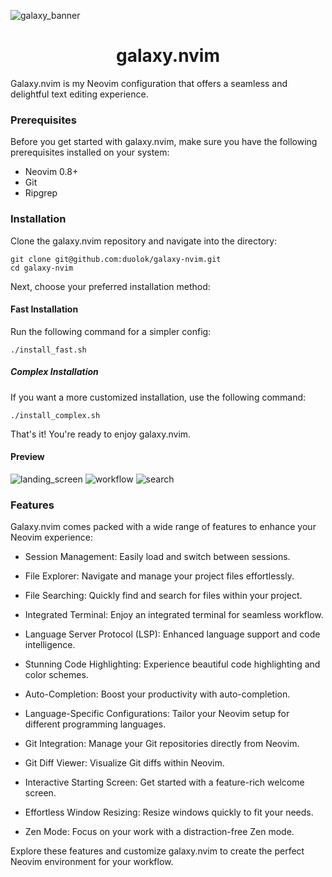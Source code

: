 ![galaxy_banner](https://github.com/duolok/galaxy-nvim/assets/42711489/0d89a716-65ba-48e5-bb45-be6a88cc82a6)
<h1 align="center"> galaxy.nvim </h1>

Galaxy.nvim is my Neovim configuration that offers a seamless and delightful text editing experience.

### Prerequisites

Before you get started with galaxy.nvim, make sure you have the following prerequisites installed on your system:

- Neovim 0.8+
- Git
- Ripgrep

### Installation

Clone the galaxy.nvim repository and navigate into the directory:

```shell
git clone git@github.com:duolok/galaxy-nvim.git
cd galaxy-nvim
```

Next, choose your preferred installation method:

#### Fast Installation

Run the following command for a simpler config:

```shell
./install_fast.sh
```

##### Complex Installation

If you want a more customized installation, use the following command:

```shell
./install_complex.sh
```

That's it! You're ready to enjoy galaxy.nvim.


#### Preview
![landing_screen](https://github.com/duolok/galaxy-nvim/assets/42711489/f5ff453d-33ad-4103-b11d-e25cca3a1bdb)
![workflow](https://github.com/duolok/galaxy-nvim/assets/42711489/929e4fd7-1cfe-43f1-b00d-e8af1f65b9b3)
![search](https://github.com/duolok/galaxy-nvim/assets/42711489/8d0bf113-ea38-4c3e-a600-0852700cb266)


### Features

Galaxy.nvim comes packed with a wide range of features to enhance your Neovim experience:

- Session Management: Easily load and switch between sessions.

- File Explorer: Navigate and manage your project files effortlessly.
- File Searching: Quickly find and search for files within your project.
- Integrated Terminal: Enjoy an integrated terminal for seamless workflow.
- Language Server Protocol (LSP): Enhanced language support and code intelligence.
- Stunning Code Highlighting: Experience beautiful code highlighting and color schemes.
- Auto-Completion: Boost your productivity with auto-completion.
- Language-Specific Configurations: Tailor your Neovim setup for different programming languages.
- Git Integration: Manage your Git repositories directly from Neovim.
- Git Diff Viewer: Visualize Git diffs within Neovim.
- Interactive Starting Screen: Get started with a feature-rich welcome screen.
- Effortless Window Resizing: Resize windows quickly to fit your needs.
- Zen Mode: Focus on your work with a distraction-free Zen mode.

Explore these features and customize galaxy.nvim to create the perfect Neovim environment for your workflow.
